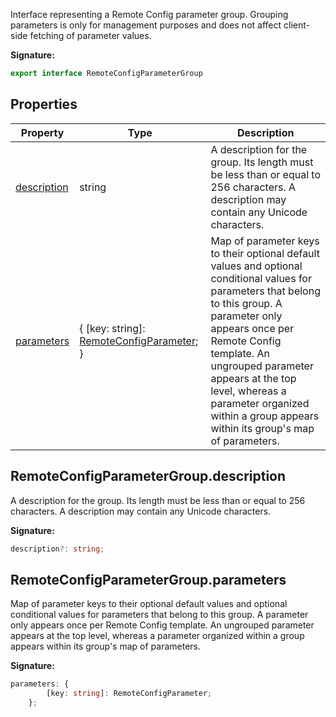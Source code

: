 Interface representing a Remote Config parameter group. Grouping parameters is only for management purposes and does not affect client-side fetching of parameter values.

<b>Signature:</b>

```typescript
export interface RemoteConfigParameterGroup 
```

## Properties

|  Property | Type | Description |
|  --- | --- | --- |
|  [description](./firebase-admin.remote-config.remoteconfigparametergroup.md#remoteconfigparametergroupdescription) | string | A description for the group. Its length must be less than or equal to 256 characters. A description may contain any Unicode characters. |
|  [parameters](./firebase-admin.remote-config.remoteconfigparametergroup.md#remoteconfigparametergroupparameters) | { \[key: string\]: [RemoteConfigParameter](./firebase-admin.remote-config.remoteconfigparameter.md#remoteconfigparameter_interface)<!-- -->; } | Map of parameter keys to their optional default values and optional conditional values for parameters that belong to this group. A parameter only appears once per Remote Config template. An ungrouped parameter appears at the top level, whereas a parameter organized within a group appears within its group's map of parameters. |

## RemoteConfigParameterGroup.description

A description for the group. Its length must be less than or equal to 256 characters. A description may contain any Unicode characters.

<b>Signature:</b>

```typescript
description?: string;
```

## RemoteConfigParameterGroup.parameters

Map of parameter keys to their optional default values and optional conditional values for parameters that belong to this group. A parameter only appears once per Remote Config template. An ungrouped parameter appears at the top level, whereas a parameter organized within a group appears within its group's map of parameters.

<b>Signature:</b>

```typescript
parameters: {
        [key: string]: RemoteConfigParameter;
    };
```
